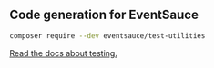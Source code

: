 ## Code generation for EventSauce

```bash
composer require --dev eventsauce/test-utilities
```

[Read the docs about testing.](https://eventsauce.io/docs/testing/)
